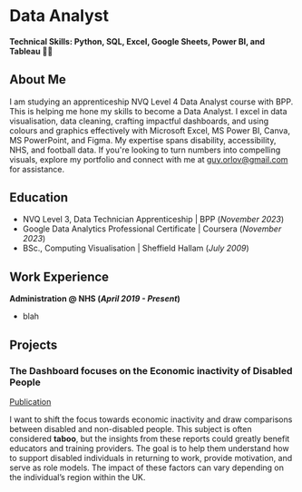 # Data Analyst 

#### Technical Skills: Python, SQL, Excel, Google Sheets, Power BI, and Tableau 👩‍💻

## About Me
I am studying an apprenticeship NVQ Level 4 Data Analyst course with BPP. This is helping me hone my skills to become a Data Analyst. I excel in data visualisation, data cleaning, crafting impactful dashboards, and using colours and graphics effectively with Microsoft Excel, MS Power BI, Canva, MS PowerPoint, and Figma. My expertise spans disability, accessibility, NHS, and football data. If you're looking to turn numbers into compelling visuals, explore my portfolio and connect with me at guy.orlov@gmail.com for assistance.

## Education
- NVQ Level 3, Data Technician Apprenticeship | BPP (_November 2023_)
- Google Data Analytics Professional Certificate | Coursera (_November 2023_)
- BSc., Computing Visualisation | Sheffield Hallam (_July 2009_)								       		

## Work Experience
**Administration @ NHS (_April 2019 - Present_)**
- blah

## Projects
### The Dashboard focuses on the Economic inactivity of Disabled People
[Publication]([https://www.guyorlov.com/#job])

I want to shift the focus towards economic inactivity and draw comparisons between disabled and non-disabled people. This subject is often considered **taboo**, but the insights from these reports could greatly benefit educators and training providers.
The goal is to help them understand how to support disabled individuals in returning to work, provide motivation, and serve as role models. The impact of these factors can vary depending on the individual’s region within the UK.

